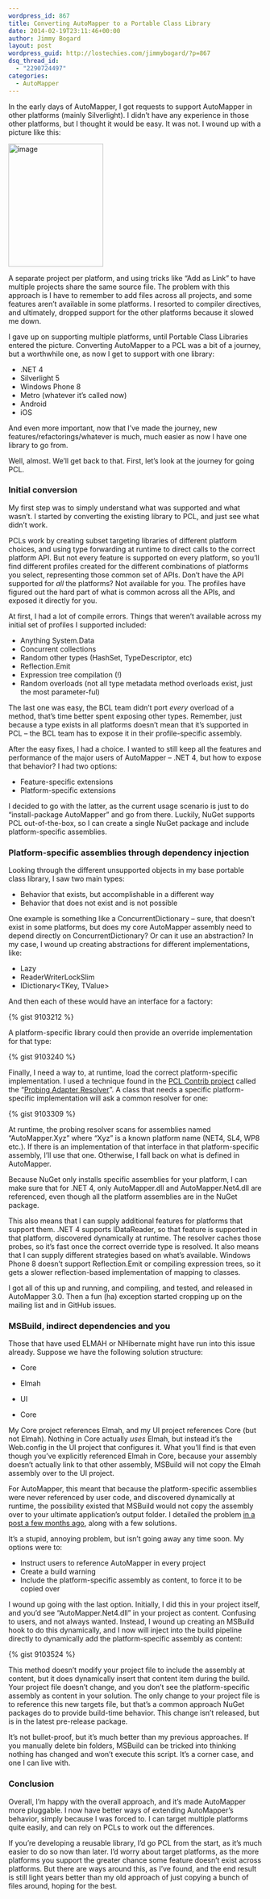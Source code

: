 ```yaml
---
wordpress_id: 867
title: Converting AutoMapper to a Portable Class Library
date: 2014-02-19T23:11:46+00:00
author: Jimmy Bogard
layout: post
wordpress_guid: http://lostechies.com/jimmybogard/?p=867
dsq_thread_id:
  - "2290724497"
categories:
  - AutoMapper
---
```

In the early days of AutoMapper, I got requests to support AutoMapper in other platforms (mainly Silverlight). I didn’t have any experience in those other platforms, but I thought it would be easy. It was not. I wound up with a picture like this:

[<img style="border-top: 0px;border-right: 0px;border-bottom: 0px;padding-top: 0px;padding-left: 0px;border-left: 0px;padding-right: 0px" border="0" alt="image" src="http://lostechies.com/content/jimmybogard/uploads/2014/02/image_thumb4.png" width="188" height="244" />](http://lostechies.com/content/jimmybogard/uploads/2014/02/image4.png)

A separate project per platform, and using tricks like “Add as Link” to have multiple projects share the same source file. The problem with this approach is I have to remember to add files across all projects, and some features aren’t available in some platforms. I resorted to compiler directives, and ultimately, dropped support for the other platforms because it slowed me down.

I gave up on supporting multiple platforms, until Portable Class Libraries entered the picture. Converting AutoMapper to a PCL was a bit of a journey, but a worthwhile one, as now I get to support with one library:

  * .NET 4
  * Silverlight 5
  * Windows Phone 8
  * Metro (whatever it’s called now)
  * Android
  * iOS

And even more important, now that I’ve made the journey, new features/refactorings/whatever is much, much easier as now I have one library to go from.

Well, almost. We’ll get back to that. First, let’s look at the journey for going PCL.

### Initial conversion

My first step was to simply understand what was supported and what wasn’t. I started by converting the existing library to PCL, and just see what didn’t work.

PCLs work by creating subset targeting libraries of different platform choices, and using type forwarding at runtime to direct calls to the correct platform API. But not every feature is supported on every platform, so you’ll find different profiles created for the different combinations of platforms you select, representing those common set of APIs. Don’t have the API supported for _all_ the platforms? Not available for you. The profiles have figured out the hard part of what is common across all the APIs, and exposed it directly for you.

At first, I had a lot of compile errors. Things that weren’t available across my initial set of profiles I supported included:

  * Anything System.Data
  * Concurrent collections
  * Random other types (HashSet, TypeDescriptor, etc)
  * Reflection.Emit
  * Expression tree compilation (!)
  * Random overloads (not all type metadata method overloads exist, just the most parameter-ful)

The last one was easy, the BCL team didn’t port _every_ overload of a method, that’s time better spent exposing other types. Remember, just because a type exists in all platforms doesn’t mean that it’s supported in PCL – the BCL team has to expose it in their profile-specific assembly.

After the easy fixes, I had a choice. I wanted to still keep all the features and performance of the major users of AutoMapper – .NET 4, but how to expose that behavior? I had two options:

  * Feature-specific extensions
  * Platform-specific extensions

I decided to go with the latter, as the current usage scenario is just to do “install-package AutoMapper” and go from there. Luckily, NuGet supports PCL out-of-the-box, so I can create a single NuGet package and include platform-specific assemblies.

### 

### Platform-specific assemblies through dependency injection

Looking through the different unsupported objects in my base portable class library, I saw two main types:

  * Behavior that exists, but accomplishable in a different way
  * Behavior that does not exist and is not possible

One example is something like a ConcurrentDictionary – sure, that doesn’t exist in some platforms, but does my core AutoMapper assembly need to depend directly on ConcurrentDictionary? Or can it use an abstraction? In my case, I wound up creating abstractions for different implementations, like:

  * Lazy<T>
  * ReaderWriterLockSlim
  * IDictionary<TKey, TValue>

And then each of these would have an interface for a factory:

{% gist 9103212 %}

A platform-specific library could then provide an override implementation for that type:

{% gist 9103240 %}

Finally, I need a way to, at runtime, load the correct platform-specific implementation. I used a technique found in the [PCL Contrib project](http://pclcontrib.codeplex.com/) called the “[Probing Adapter Resolver](http://pclcontrib.codeplex.com/SourceControl/latest#Source/Portable.Runtime/Adaptation/ProbingAdapterResolver.cs)”. A class that needs a specific platform-specific implementation will ask a common resolver for one:

{% gist 9103309 %}

At runtime, the probing resolver scans for assemblies named “AutoMapper.Xyz” where “Xyz” is a known platform name (NET4, SL4, WP8 etc.). If there is an implementation of that interface in that platform-specific assembly, I’ll use that one. Otherwise, I fall back on what is defined in AutoMapper.

Because NuGet only installs specific assemblies for your platform, I can make sure that for .NET 4, only AutoMapper.dll and AutoMapper.Net4.dll are referenced, even though all the platform assemblies are in the NuGet package.

This also means that I can supply additional features for platforms that support them. .NET 4 supports IDataReader, so that feature is supported in that platform, discovered dynamically at runtime. The resolver caches those probes, so it’s fast once the correct override type is resolved. It also means that I can supply different strategies based on what’s available. Windows Phone 8 doesn’t support Reflection.Emit or compiling expression trees, so it gets a slower reflection-based implementation of mapping to classes.

I got all of this up and running, and compiling, and tested, and released in AutoMapper 3.0. Then a fun (ha) exception started cropping up on the mailing list and in GitHub issues.

### MSBuild, indirect dependencies and you

Those that have used ELMAH or NHibernate might have run into this issue already. Suppose we have the following solution structure:

  * Core
  * Elmah

  * UI
  * Core

My Core project references Elmah, and my UI project references Core (but not Elmah). Nothing in Core actually _uses_ Elmah, but instead it’s the Web.config in the UI project that configures it. What you’ll find is that even though you’ve explicitly referenced Elmah in Core, because your assembly doesn’t actually link to that other assembly, MSBuild will not copy the Elmah assembly over to the UI project.

For AutoMapper, this meant that because the platform-specific assemblies were never referenced by user code, and discovered dynamically at runtime, the possibility existed that MSBuild would not copy the assembly over to your ultimate application’s output folder. I detailed the problem [in a post a few months ago](http://lostechies.com/jimmybogard/2013/09/04/automapper-3-0-portable-class-libraries-and-platformnotsupportedexception/), along with a few solutions.

It’s a stupid, annoying problem, but isn’t going away any time soon. My options were to:

  * Instruct users to reference AutoMapper in every project
  * Create a build warning
  * Include the platform-specific assembly as content, to force it to be copied over

I wound up going with the last option. Initially, I did this in your project itself, and you’d see “AutoMapper.Net4.dll” in your project as content. Confusing to users, and not always wanted. Instead, I wound up creating an MSBuild hook to do this dynamically, and I now will inject into the build pipeline directly to dynamically add the platform-specific assembly as content:

{% gist 9103524 %}

This method doesn’t modify your project file to include the assembly at content, but it does dynamically insert that content item during the build. Your project file doesn’t change, and you don’t see the platform-specific assembly as content in your solution. The only change to your project file is to reference this new targets file, but that’s a common approach NuGet packages do to provide build-time behavior. This change isn’t released, but is in the latest pre-release package.

It’s not bullet-proof, but it’s much better than my previous approaches. If you manually delete bin folders, MSBuild can be tricked into thinking nothing has changed and won’t execute this script. It’s a corner case, and one I can live with.

### 

### Conclusion

Overall, I’m happy with the overall approach, and it’s made AutoMapper more pluggable. I now have better ways of extending AutoMapper’s behavior, simply because I was forced to. I can target multiple platforms quite easily, and can rely on PCLs to work out the differences.

If you’re developing a reusable library, I’d go PCL from the start, as it’s much easier to do so now than later. I’d worry about target platforms, as the more platforms you support the greater chance some feature doesn’t exist across platforms. But there are ways around this, as I’ve found, and the end result is still light years better than my old approach of just copying a bunch of files around, hoping for the best.